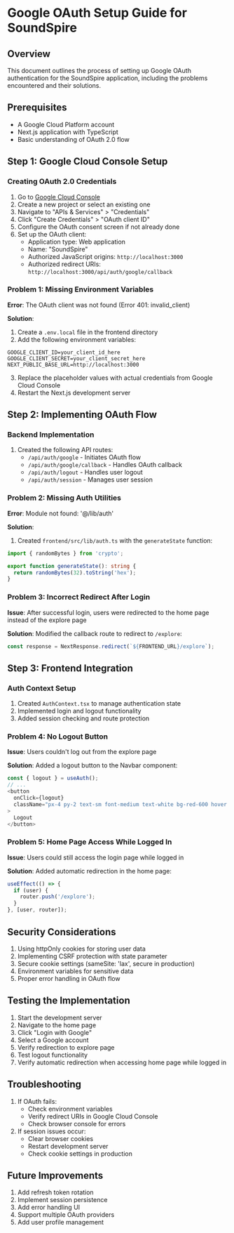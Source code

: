 # Google OAuth Setup Guide for SoundSpire

## Overview
This document outlines the process of setting up Google OAuth authentication for the SoundSpire application, including the problems encountered and their solutions.

## Prerequisites
- A Google Cloud Platform account
- Next.js application with TypeScript
- Basic understanding of OAuth 2.0 flow

## Step 1: Google Cloud Console Setup

### Creating OAuth 2.0 Credentials
1. Go to [Google Cloud Console](https://console.cloud.google.com/)
2. Create a new project or select an existing one
3. Navigate to "APIs & Services" > "Credentials"
4. Click "Create Credentials" > "OAuth client ID"
5. Configure the OAuth consent screen if not already done
6. Set up the OAuth client:
   - Application type: Web application
   - Name: "SoundSpire"
   - Authorized JavaScript origins: `http://localhost:3000`
   - Authorized redirect URIs: `http://localhost:3000/api/auth/google/callback`

### Problem 1: Missing Environment Variables
**Error**: The OAuth client was not found (Error 401: invalid_client)

**Solution**:
1. Create a `.env.local` file in the frontend directory
2. Add the following environment variables:
```env
GOOGLE_CLIENT_ID=your_client_id_here
GOOGLE_CLIENT_SECRET=your_client_secret_here
NEXT_PUBLIC_BASE_URL=http://localhost:3000
```
3. Replace the placeholder values with actual credentials from Google Cloud Console
4. Restart the Next.js development server

## Step 2: Implementing OAuth Flow

### Backend Implementation
1. Created the following API routes:
   - `/api/auth/google` - Initiates OAuth flow
   - `/api/auth/google/callback` - Handles OAuth callback
   - `/api/auth/logout` - Handles user logout
   - `/api/auth/session` - Manages user session

### Problem 2: Missing Auth Utilities
**Error**: Module not found: '@/lib/auth'

**Solution**:
1. Created `frontend/src/lib/auth.ts` with the `generateState` function:
```typescript
import { randomBytes } from 'crypto';

export function generateState(): string {
  return randomBytes(32).toString('hex');
}
```

### Problem 3: Incorrect Redirect After Login
**Issue**: After successful login, users were redirected to the home page instead of the explore page

**Solution**:
Modified the callback route to redirect to `/explore`:
```typescript
const response = NextResponse.redirect(`${FRONTEND_URL}/explore`);
```

## Step 3: Frontend Integration

### Auth Context Setup
1. Created `AuthContext.tsx` to manage authentication state
2. Implemented login and logout functionality
3. Added session checking and route protection

### Problem 4: No Logout Button
**Issue**: Users couldn't log out from the explore page

**Solution**:
Added a logout button to the Navbar component:
```typescript
const { logout } = useAuth();
// ...
<button
  onClick={logout}
  className="px-4 py-2 text-sm font-medium text-white bg-red-600 hover:bg-red-700 rounded-md"
>
  Logout
</button>
```

### Problem 5: Home Page Access While Logged In
**Issue**: Users could still access the login page while logged in

**Solution**:
Added automatic redirection in the home page:
```typescript
useEffect(() => {
  if (user) {
    router.push('/explore');
  }
}, [user, router]);
```

## Security Considerations
1. Using httpOnly cookies for storing user data
2. Implementing CSRF protection with state parameter
3. Secure cookie settings (sameSite: 'lax', secure in production)
4. Environment variables for sensitive data
5. Proper error handling in OAuth flow

## Testing the Implementation
1. Start the development server
2. Navigate to the home page
3. Click "Login with Google"
4. Select a Google account
5. Verify redirection to explore page
6. Test logout functionality
7. Verify automatic redirection when accessing home page while logged in

## Troubleshooting
1. If OAuth fails:
   - Check environment variables
   - Verify redirect URIs in Google Cloud Console
   - Check browser console for errors
2. If session issues occur:
   - Clear browser cookies
   - Restart development server
   - Check cookie settings in production

## Future Improvements
1. Add refresh token rotation
2. Implement session persistence
3. Add error handling UI
4. Support multiple OAuth providers
5. Add user profile management 